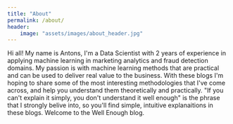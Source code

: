 ```yaml
---
title: "About"
permalink: /about/
header:
    image: "assets/images/about_header.jpg"
---
```


Hi all! My name is Antons, I'm a Data Scientist with 2 years of experience in applying machine learning in marketing analytics and fraud detection domains. My passion is with machine learning methods that are practical and can be used to deliver real value to the business. With these blogs I'm hoping to share some of the most interesting methodologies that I've come across, and help you understand them theoretically and practically. "If you can't explain it simply, you don't understand it well enough" is the phrase that I strongly belive into, so you'll find simple, intuitive explanaitions in these blogs. Welcome to the Well Enough blog.
